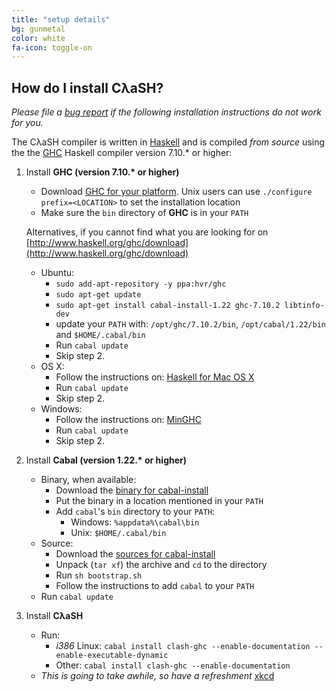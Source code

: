 ```yaml
---
title: "setup details"
bg: gunmetal
color: white
fa-icon: toggle-on
---
```


## How do I install CλaSH?

_Please file a [bug report](https://github.com/clash-lang/clash-lang.github.io/issues) if the following installation instructions do not work for you._

The CλaSH compiler is written in [Haskell](http://haskell.org) and is compiled _from source_ using the the [GHC](http://haskell.org/ghc) Haskell compiler version 7.10.* or higher:

1. Install __GHC (version 7.10.* or higher)__

    - Download [GHC for your platform](http://www.haskell.org/ghc/download).
      Unix users can use `./configure prefix=<LOCATION>` to set the installation location
    - Make sure the `bin` directory of __GHC__ is in your `PATH`

    Alternatives, if you cannot find what you are looking for on [http://www.haskell.org/ghc/download](http://www.haskell.org/ghc/download)

    - Ubuntu:
       - `sudo add-apt-repository -y ppa:hvr/ghc`
       - `sudo apt-get update`
       - `sudo apt-get install cabal-install-1.22 ghc-7.10.2 libtinfo-dev`
       - update your `PATH` with: `/opt/ghc/7.10.2/bin`, `/opt/cabal/1.22/bin` and `$HOME/.cabal/bin`
       - Run `cabal update`
       - Skip step 2.
    - OS X:
       - Follow the instructions on: [Haskell for Mac OS X](https://ghcformacosx.github.io/)
       - Run `cabal update`
       - Skip step 2.
    - Windows:
       - Follow the instructions on: [MinGHC](https://github.com/fpco/minghc)
       - Run `cabal update`
       - Skip step 2.

2. Install __Cabal (version 1.22.* or higher)__

    - Binary, when available:
        - Download the [binary for cabal-install](http://www.haskell.org/cabal/download.html)
        - Put the binary in a location mentioned in your `PATH`
        - Add `cabal`'s `bin` directory to your `PATH`:
            - Windows: `%appdata%\cabal\bin`
            - Unix: `$HOME/.cabal/bin`
    - Source:
        - Download the [sources for cabal-install](http://www.haskell.org/cabal/download.html)
        - Unpack (`tar xf`) the archive and `cd` to the directory
        - Run `sh bootstrap.sh`
        - Follow the instructions to add `cabal` to your `PATH`
    - Run `cabal update`

3. Install __CλaSH__
    - Run:
        - _i386_ Linux: `cabal install clash-ghc --enable-documentation --enable-executable-dynamic` 
        - Other: `cabal install clash-ghc --enable-documentation`
    - _This is going to take awhile, so have a refreshment_ [xkcd](https://xkcd.com/303/)

